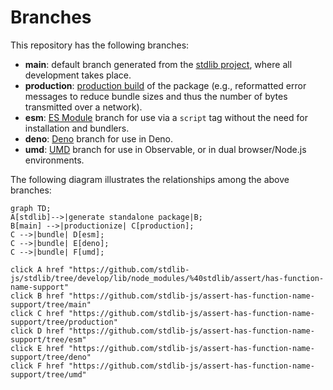 <!--

@license Apache-2.0

Copyright (c) 2022 The Stdlib Authors.

Licensed under the Apache License, Version 2.0 (the "License");
you may not use this file except in compliance with the License.
You may obtain a copy of the License at

    http://www.apache.org/licenses/LICENSE-2.0

Unless required by applicable law or agreed to in writing, software
distributed under the License is distributed on an "AS IS" BASIS,
WITHOUT WARRANTIES OR CONDITIONS OF ANY KIND, either express or implied.
See the License for the specific language governing permissions and
limitations under the License.

-->

# Branches

This repository has the following branches:

-   **main**: default branch generated from the [stdlib project][stdlib-url], where all development takes place.
-   **production**: [production build][production-url] of the package (e.g., reformatted error messages to reduce bundle sizes and thus the number of bytes transmitted over a network).
-   **esm**: [ES Module][esm-url] branch for use via a `script` tag without the need for installation and bundlers.
-   **deno**: [Deno][deno-url] branch for use in Deno.
-   **umd**: [UMD][umd-url] branch for use in Observable, or in dual browser/Node.js environments.

The following diagram illustrates the relationships among the above branches:

```mermaid
graph TD;
A[stdlib]-->|generate standalone package|B;
B[main] -->|productionize| C[production];
C -->|bundle| D[esm];
C -->|bundle| E[deno];
C -->|bundle| F[umd];

click A href "https://github.com/stdlib-js/stdlib/tree/develop/lib/node_modules/%40stdlib/assert/has-function-name-support"
click B href "https://github.com/stdlib-js/assert-has-function-name-support/tree/main"
click C href "https://github.com/stdlib-js/assert-has-function-name-support/tree/production"
click D href "https://github.com/stdlib-js/assert-has-function-name-support/tree/esm"
click E href "https://github.com/stdlib-js/assert-has-function-name-support/tree/deno"
click F href "https://github.com/stdlib-js/assert-has-function-name-support/tree/umd"
```

[stdlib-url]: https://github.com/stdlib-js/stdlib/tree/develop/lib/node_modules/%40stdlib/assert/has-function-name-support
[production-url]: https://github.com/stdlib-js/assert-has-function-name-support/tree/production
[deno-url]: https://github.com/stdlib-js/assert-has-function-name-support/tree/deno
[umd-url]: https://github.com/stdlib-js/assert-has-function-name-support/tree/umd
[esm-url]: https://github.com/stdlib-js/assert-has-function-name-support/tree/esm